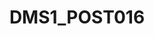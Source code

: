 ---
title: DMS1_POST016
published_at: 2024-09-12
snippet: Unity GreyBox Prototyping
disable_html_sanitization: true
allow_math: true
image: /images/sketch09.jpg
---